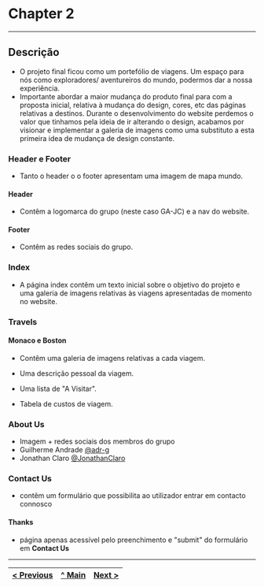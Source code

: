 # Chapter 2
---
## Descrição

- O projeto final ficou como um portefólio de viagens. Um espaço para nós como exploradores/ aventureiros do mundo, podermos dar a nossa experiência.
- Importante abordar a maior mudança do produto final para com a proposta inicial, relativa à mudança do design, cores, etc das páginas relativas a destinos. Durante o desenvolvimento do website perdemos o valor que tinhamos pela ideia de ir alterando o design, acabamos por visionar e implementar a galeria de imagens como uma substituto a esta primeira idea de mudança de design constante.

### Header e Footer

- Tanto o header o o footer apresentam uma imagem de mapa mundo.

#### Header

- Contêm a logomarca do grupo (neste caso GA-JC) e a nav do website.

#### Footer

- Contêm as redes sociais do grupo.

### Index

- A página index contêm um texto inicial sobre o objetivo do projeto e uma galeria de imagens relativas às viagens apresentadas de momento no website.

### Travels

#### Monaco e Boston

- Contêm uma galeria de imagens relativas a cada viagem.

- Uma descrição pessoal da viagem.

- Uma lista de "A Visitar".

- Tabela de custos de viagem.

### About Us

- Imagem + redes sociais dos membros do grupo
- Guilherme Andrade [@adr-g](https://github.com/adr-g)
- Jonathan Claro [@JonathanClaro](https://github.com/JonathanClaro)

### Contact Us

- contêm um formulário que possibilita ao utilizador entrar em contacto connosco

#### Thanks

- página apenas acessível pelo preenchimento e "submit" do formulário em **Contact Us**

---

| [< Previous](C1.md) | [^ Main](../README.md) | [Next >](C3.md) |
|:----------------------------------:|:----------------------------------:|:----------------------------------:|

